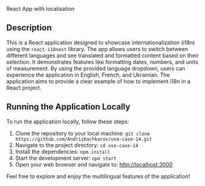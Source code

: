 React App with localisation

## Description

This is a React application designed to showcase internationalization (i18n) using the `react-i18next` library. The app allows users to switch between different languages and see translated and formatted content based on their selection. It demonstrates features like formatting dates, numbers, and units of measurement. By using the provided language dropdown, users can experience the application in English, French, and Ukrainian. The application aims to provide a clear example of how to implement i18n in a React project.

## Running the Application Locally

To run the application locally, follow these steps:

1. Clone the repository to your local machine: `git clone https://github.com/AndriiKachkarov/use-case-14.git`
2. Navigate to the project directory: `cd use-case-14`
3. Install the dependencies: `npm install`
4. Start the development server: `npm start`
5. Open your web browser and navigate to: [http://localhost:3000](http://localhost:3000)

Feel free to explore and enjoy the multilingual features of the application!


